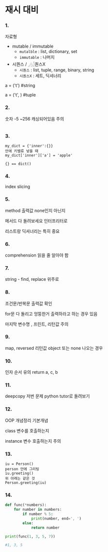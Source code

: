 # 재시 대비

### 1.

자료형

- mutable / immutable 
  - `mutalble` : list, dictionary, set
  - `immutable` : 나머지 
- 시퀀스 / 𓂻𓂭퀀스X
  - `시퀀스` : list, tuple, range, binary, string
  - `시퀀스X` : 세트, 딕셔너리



a = ('t') #string

a = ('t', ) #tuple



### 2.

숫자 -5 ~256 캐싱되어있음 주의

```python

```





### 3.

```
my_dict = {'inner':{}}
안에 키밸류 넣을 때
my_dict['inner']['a'] = 'apple'

{} == dict()
```



### 4.

index slicing



### 5.

method 출력값 none인지 아닌지

메서드 다 돌려보세요 인터프리터로

리스트랑 딕셔너리는 특히 중요



### 6.

comprehension 읽을 줄 알아야 함



### 7.

string - find, replace 위주로



### 8.

조건문/반복문 출력값 확인

for문 다 돌리고 엉뚱한거 출력하라고 하는 경우 있음

마지막 변수명 , 프린트, 리턴값 주의



### 9.

map, reversed 리턴값 object 또는 none 나오는 경우



### 10.

인자 순서 유의  return a, c, b



### 11.

deepcopy 저번 문제 python tutor로 돌려보기



### 12.

OOP 개념정리 기본개념

class 변수를 호출하는지

instance 변수 호출하는지 주의



### 13.

```
iu = Person()
person 안에 그리팅 
iu.greeting()
위 아래는 같은 것
Person.greeting(iu)
```



### 14.

```python
def func(*numbers):
    for number in numbers:
        if number % 5:
            print(number, end=', ')
        else:
            return number

print(func(1, 3, 5, 7))

#1, 3, 5
```

